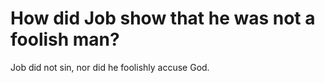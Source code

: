 # How did Job show that he was not a foolish man?

Job did not sin, nor did he foolishly accuse God.
